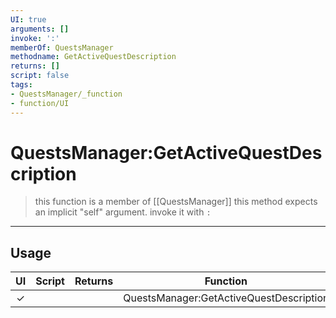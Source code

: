 ```yaml
---
UI: true
arguments: []
invoke: ':'
memberOf: QuestsManager
methodname: GetActiveQuestDescription
returns: []
script: false
tags:
- QuestsManager/_function
- function/UI
---
```

# QuestsManager:GetActiveQuestDescription
> this function is a member of [[QuestsManager]]
> this method expects an implicit "self" argument. invoke it with `:`
-----
## Usage
|  UI | Script | Returns | Function | Arguments |
|:---:|:------:|-------:|:--------:|:---------|
|✓| ||QuestsManager:GetActiveQuestDescription||
